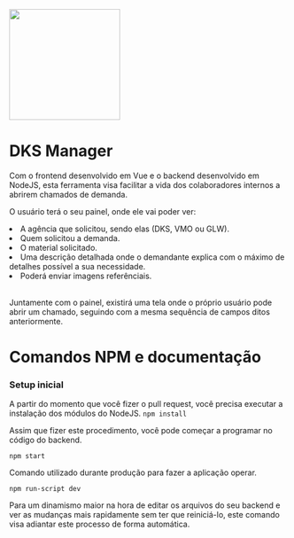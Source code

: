 <img width="200" src="https://i.ibb.co/fxfSTF1/dks.png">
<h1>DKS Manager</h1>
<p>Com o frontend desenvolvido em Vue e o backend desenvolvido em NodeJS, esta ferramenta visa facilitar a vida dos colaboradores internos a abrirem chamados de demanda.</p>
<p>O usuário terá o seu painel, onde ele vai poder ver:</p>
<li>A agência que solicitou, sendo elas (DKS, VMO ou GLW).</li>
<li>Quem solicitou a demanda.</li>
<li>O material solicitado.</li>
<li>Uma descrição detalhada onde o demandante explica com o máximo de detalhes possível a sua necessidade.</li>
<li>Poderá enviar imagens referênciais.</li>
<br/>
<p>Juntamente com o painel, existirá uma tela onde o próprio usuário pode abrir um chamado, seguindo com a mesma sequência de campos ditos anteriormente.</p>
<h1>Comandos NPM e documentação</h1>
<h3>Setup inicial</h3>
<p>A partir do momento que você fizer o pull request, você precisa executar a instalação dos módulos do NodeJS.
<code>npm install</code>
<p>Assim que fizer este procedimento, você pode começar a programar no código do backend.</p>
<code>npm start</code>
<p>Comando utilizado durante produção para fazer a aplicação operar.</p>
<code>npm run-script dev</code>
<p>Para um dinamismo maior na hora de editar os arquivos do seu backend e ver as mudanças mais rapidamente sem ter que reiniciá-lo, este comando visa adiantar este processo de forma automática.</p>